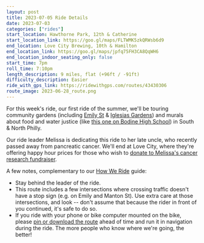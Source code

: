 ```yaml
---
layout: post
title: 2023-07-05 Ride Details
date: 2023-07-03
categories: ["rides"]
start_location: Hawthorne Park, 12th & Catherine
start_location_link: https://goo.gl/maps/FLTWMK5zkQRWsb6d9
end_location: Love City Brewing, 10th & Hamilton
end_location_link: https://goo.gl/maps/jpfq75FH3CA8QqWH6
end_location_indoor_seating_only: false
start_time: 7pm
roll_time: 7:10pm
length_description: 9 miles, flat (+96ft / -91ft)
difficulty_description: Easier
ride_with_gps_link: https://ridewithgps.com/routes/43430306
route_image: 2023-06-28_route.png
---
```


For this week's ride, our first ride of the summer, we'll be touring community gardens (including [Emily St](https://www.ngtrust.org/growing-home/) & [Iglesias Gardens](https://iglesiasgardens.com/)) and murals about food and water justice (like [this one on Bodine High School](https://www.muralarts.org/artworks/reading-the-flow-and-chainlinkgreen/)) in South & North Philly. 

Our ride leader Melissa is dedicating this ride to her late uncle, who recently passed away from pancreatic cancer. We'll end at Love City, where they're offering happy hour prices for those who wish to [donate to Melissa's cancer research fundraiser](https://profile.pmc.org/MS0448).

A few notes, complementary to our [How We Ride](https://wednightrides.org/how-we-ride/) guide:

* Stay behind the leader of the ride.
* This route includes a few intersections where crossing traffic doesn't have a stop sign (e.g. on Emily and Manton St). Use extra care at those intersections, and look -- don't assume that because the rider in front of you continued, it's safe to do so.
* If you ride with your phone or bike computer mounted on the bike, please [pin or download the route](https://ridewithgps.com/routes/43430306) ahead of time and run it in navigation during the ride. The more people who know where we're going, the better!